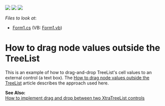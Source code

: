 <!-- default badges list -->
![](https://img.shields.io/endpoint?url=https://codecentral.devexpress.com/api/v1/VersionRange/128637535/13.1.4%2B)
[![](https://img.shields.io/badge/Open_in_DevExpress_Support_Center-FF7200?style=flat-square&logo=DevExpress&logoColor=white)](https://supportcenter.devexpress.com/ticket/details/E618)
[![](https://img.shields.io/badge/📖_How_to_use_DevExpress_Examples-e9f6fc?style=flat-square)](https://docs.devexpress.com/GeneralInformation/403183)
<!-- default badges end -->
<!-- default file list -->
*Files to look at*:

* [Form1.cs](./CS/Form1.cs) (VB: [Form1.vb](./VB/Form1.vb))
<!-- default file list end -->
# How to drag node values outside the TreeList


<p>This is an example of how to drag-and-drop TreeList's cell values to an external control (a text box). The <a href="https://www.devexpress.com/Support/Center/p/A1229">How to drag node values outside the TreeList</a> article describes the approach used here.</p><p><strong>See Also:</strong><br />
<a href="https://www.devexpress.com/Support/Center/p/E415">How to implement drag and drop between two XtraTreeList controls</a></p>

<br/>


